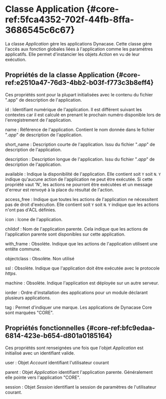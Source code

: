 # Classe Application {#core-ref:5fca4352-702f-44fb-8ffa-3686545c6c67}

La classe *Application* gère les applications Dynacase. Cette classe gère
l'accès aux fonction globales liées à l'application comme les paramètres
applicatifs. Elle permet d'instancier les objets *Action* en vu de leur
exécution.


## Propriétés de la classe Application {#core-ref:e2510a47-76d3-4bb2-b03f-f773c3b8eff4}

Ces propriétés sont pour la plupart initialisées avec le contenu du fichier
".app" de description de l'application.

id
:   Identifiant numérique de l'application.
    Il est différent suivant les contextes car il est calculé en prenant le
    prochain numéro disponible lors de l'enregistrement de l'application.

name
:   Référence de l'application.
    Contient le nom donnée dans le fichier "*.app*" de description de
    l'application.

short_name
:   Description courte de l'application. 
    Issu du fichier "*.app*" de description de l'application.

description
:   Description longue de l'application. 
    Issu du fichier "*.app*" de description de l'application.

available
:   Indique la disponibilité de l'application.
    Elle contient soit `Y` soit `N`. `Y` indique qu'aucune action de
    l'application ne peut être exécutée. Si cette propriété vaut 'N', les
    actions ne pourront être exécutées et un message d'erreur est renvoyé à la
    place du résultat de l'action.

access_free
:   Indique que toutes les actions de l'application ne nécessitent pas de droit 
    d'exécution.
    Elle contient soit `Y` soit `N`. `Y` indique que les actions n'ont pas d'ACL
    définies.

icon
:   Icone de l'application.

childof
:   Nom de l'application parente.
    Cela indique que les actions de l'application parente sont disponibles sur
    cette application.

with_frame
:   Obsolète. 
    Indique que les actions de l'application utilisent une entête commune.

objectclass
: Obsolète. Non utilisé

ssl
:   Obsolète. 
    Indique que l'application doit être exécutée avec le protocole *https*.

machine
:   Obsolète. 
    Indique l'application est déployée sur un autre serveur.

iorder
:   Ordre d'installation des applications pour un module déclarant plusieurs 
    applications.

tag
:   Permet d'indiquer une marque.
    Les applications de Dynacase Core sont marquées "CORE".


## Propriétés fonctionnelles {#core-ref:bfc9edaa-6814-423e-b654-d801a0185164}

Ces propriétés sont renseignées une fois que l'objet *Application* est
initialisé avec un identifiant valide.

user
:   Objet *Account* identifiant l'utilisateur courant

parent
:   Objet *Application* identifiant l'application parente.
    Généralement elle pointe vers l'application "CORE".

session
:   Objet *Session* identifiant la session de paramètres de l'utilisateur 
    courant.

